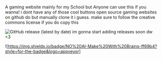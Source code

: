 A gaming website mainly for my School but Anyone can use this if you wanna!
i dont have any of those cool buttons open source gaming websites on github do but manually clone it i guess. make sure to follow the creative commons license if you do copy this

![GitHub release (latest by date)](https://img.shields.io/github/v/release/williammcdowell2/HL2games?style=for-the-badge)
im gonna start adding releases soon dw <3

![https://img.shields.io/badge/NO%20AI-Make%20With%20Brains-ff69b4?style=for-the-badge&logo=appveyor]
